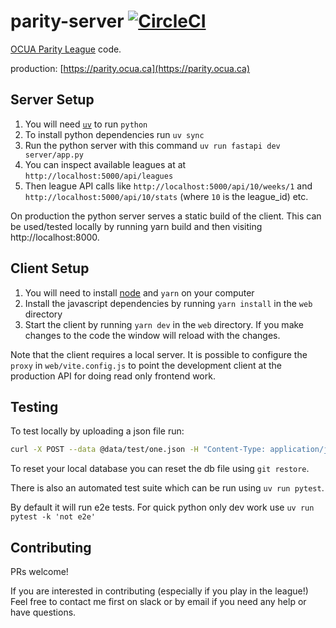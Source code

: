 parity-server [![CircleCI](https://circleci.com/gh/kevinhughes27/parity-server/tree/master.svg?style=svg)](https://circleci.com/gh/kevinhughes27/parity-server/tree/master)
=============

[OCUA Parity League](http://www.ocua.ca/Parity-League) code.

production: [https://parity.ocua.ca](https://parity.ocua.ca)


Server Setup
------------

1. You will need [`uv`](https://github.com/astral-sh/uv) to run `python`
2. To install python dependencies run `uv sync`
3. Run the python server with this command `uv run fastapi dev server/app.py`
4. You can inspect available leagues at at `http://localhost:5000/api/leagues`
5. Then league API calls like `http://localhost:5000/api/10/weeks/1` and `http://localhost:5000/api/10/stats` (where `10` is the league_id) etc.

On production the python server serves a static build of the client. This can be used/tested locally by running yarn build and then visiting http://localhost:8000.


Client Setup
------------

1. You will need to install [node](https://nodejs.org/en/download) and `yarn` on your computer
2. Install the javascript dependencies by running `yarn install` in the `web` directory
3. Start the client by running `yarn dev` in the `web` directory. If you make changes to the code the window will reload with the changes.

Note that the client requires a local server. It is possible to configure the `proxy` in `web/vite.config.js` to point the development client at the production API for doing read only frontend work.


Testing
-------

To test locally by uploading a json file run:

```sh
curl -X POST --data @data/test/one.json -H "Content-Type: application/json" http://localhost:8000/submit_game
```

To reset your local database you can reset the db file using `git restore`.

There is also an automated test suite which can be run using `uv run pytest`.

By default it will run e2e tests. For quick python only dev work use `uv run pytest -k 'not e2e'`


Contributing
------------

PRs welcome!

If you are interested in contributing (especially if you play in the league!) Feel free to contact me first on slack or by email if you need any help or have questions.
